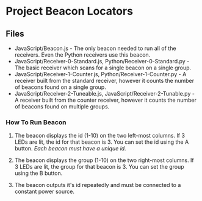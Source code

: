 # Project Beacon Locators
## Files
* JavaScript/Beacon.js - The only beacon needed to run all of the receivers. Even the Python receivers use this beacon.
* JavaScript/Receiver-0-Standard.js, Python/Receiver-0-Standard.py - The basic receiver which scans for a single beacon on a single group.
* JavaScript/Receiver-1-Counter.js, Python/Receiver-1-Counter.py - A receiver built from the standard receiver, however it counts the number of beacons found on a single group.
* JavaScript/Receiver-2-Tuneable.js, JavaScript/Receiver-2-Tunable.py - A receiver built from the counter receiver, however it counts the number of beacons found on multiple groups.

### How To Run Beacon
1) The beacon displays the id (1-10) on the two left-most columns. If 3 LEDs are lit, the id for that beacon is 3. You can set the id using the A button. *Each beacon must have a unique id.*

2) The beacon displays the group (1-10) on the two right-most columns. If 3 LEDs are lit, the group for that beacon is 3. You can set the group using the B button.

3) The beacon outputs it's id repeatedly and must be connected to a constant power source.
